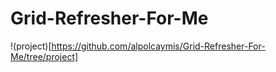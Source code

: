 # Grid-Refresher-For-Me
!(project)[https://github.com/alpolcaymis/Grid-Refresher-For-Me/tree/project]
